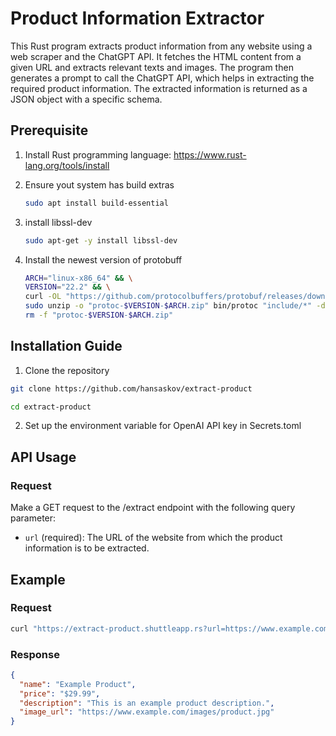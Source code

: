 # Product Information Extractor

This Rust program extracts product information from any website using a web scraper and the ChatGPT API. It fetches the HTML content from a given URL and extracts relevant texts and images. The program then generates a prompt to call the ChatGPT API, which helps in extracting the required product information. The extracted information is returned as a JSON object with a specific schema.




## Prerequisite


1. Install Rust programming language: https://www.rust-lang.org/tools/install

2. Ensure yout system has build extras
    ```bash
    sudo apt install build-essential
    ```

3. install libssl-dev
    ```bash
    sudo apt-get -y install libssl-dev
    ```

4. Install the newest version of protobuff
    ```bash
    ARCH="linux-x86_64" && \
    VERSION="22.2" && \
    curl -OL "https://github.com/protocolbuffers/protobuf/releases/download/v$VERSION/protoc-$VERSION-$ARCH.zip" && \
    sudo unzip -o "protoc-$VERSION-$ARCH.zip" bin/protoc "include/*" -d /usr/local && \
    rm -f "protoc-$VERSION-$ARCH.zip"
    ```


## Installation Guide
1. Clone the repository
```bash
git clone https://github.com/hansaskov/extract-product
```
```bash
cd extract-product
```
2. Set up the environment variable for OpenAI API key in Secrets.toml

## API Usage
### Request
Make a GET request to the /extract endpoint with the following query parameter:
- `url` (required): The URL of the website from which the product information is to be extracted.
## Example
### Request
```sh
curl "https://extract-product.shuttleapp.rs?url=https://www.example.com/product"
```
### Response
```json
{
  "name": "Example Product",
  "price": "$29.99",
  "description": "This is an example product description.",
  "image_url": "https://www.example.com/images/product.jpg"
}

```


